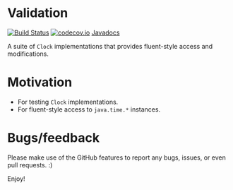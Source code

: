 # Validation

[![Build Status](https://travis-ci.org/h-j-k/wallclock.svg?branch=master)](https://travis-ci.org/h-j-k/wallclock)
[![codecov.io](http://codecov.io/github/h-j-k/wallclock/coverage.svg?branch=master)](http://codecov.io/github/h-j-k/wallclock?branch=master)
[Javadocs](https://h-j-k.github.io/wallclock/apidocs)

A suite of `Clock` implementations that provides fluent-style access and modifications.

# Motivation

- For testing `Clock` implementations.
- For fluent-style access to `java.time.*` instances. 

# Bugs/feedback

Please make use of the GitHub features to report any bugs, issues, or even pull requests. :)

Enjoy!